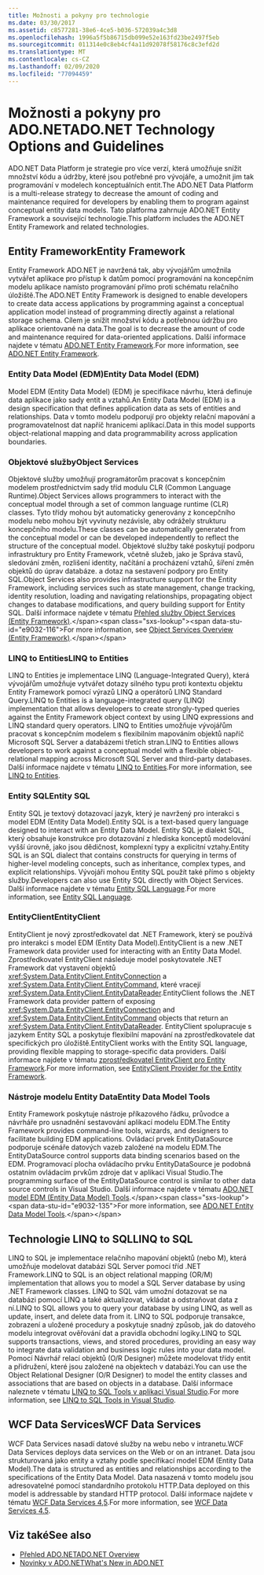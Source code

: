 ```yaml
---
title: Možnosti a pokyny pro technologie
ms.date: 03/30/2017
ms.assetid: c8577281-38e6-4ce5-b036-572039a4c3d8
ms.openlocfilehash: 1996a5f5b86715db099e52e163fd23be2497f5eb
ms.sourcegitcommit: 011314e0c8eb4cf4a11d92078f58176c8c3efd2d
ms.translationtype: MT
ms.contentlocale: cs-CZ
ms.lasthandoff: 02/09/2020
ms.locfileid: "77094459"
---
```

# <a name="adonet-technology-options-and-guidelines"></a><span data-ttu-id="e9032-102">Možnosti a pokyny pro ADO.NET</span><span class="sxs-lookup"><span data-stu-id="e9032-102">ADO.NET Technology Options and Guidelines</span></span>

<span data-ttu-id="e9032-103">ADO.NET Data Platform je strategie pro více verzí, která umožňuje snížit množství kódu a údržby, které jsou potřebné pro vývojáře, a umožnit jim tak programování v modelech konceptuálních entit.</span><span class="sxs-lookup"><span data-stu-id="e9032-103">The ADO.NET Data Platform is a multi-release strategy to decrease the amount of coding and maintenance required for developers by enabling them to program against conceptual entity data models.</span></span> <span data-ttu-id="e9032-104">Tato platforma zahrnuje ADO.NET Entity Framework a související technologie.</span><span class="sxs-lookup"><span data-stu-id="e9032-104">This platform includes the ADO.NET Entity Framework and related technologies.</span></span>  
  
## <a name="entity-framework"></a><span data-ttu-id="e9032-105">Entity Framework</span><span class="sxs-lookup"><span data-stu-id="e9032-105">Entity Framework</span></span>  
 <span data-ttu-id="e9032-106">Entity Framework ADO.NET je navržená tak, aby vývojářům umožnila vytvářet aplikace pro přístup k datům pomocí programování na koncepčním modelu aplikace namísto programování přímo proti schématu relačního úložiště.</span><span class="sxs-lookup"><span data-stu-id="e9032-106">The ADO.NET Entity Framework is designed to enable developers to create data access applications by programming against a conceptual application model instead of programming directly against a relational storage schema.</span></span> <span data-ttu-id="e9032-107">Cílem je snížit množství kódu a potřebnou údržbu pro aplikace orientované na data.</span><span class="sxs-lookup"><span data-stu-id="e9032-107">The goal is to decrease the amount of code and maintenance required for data-oriented applications.</span></span> <span data-ttu-id="e9032-108">Další informace najdete v tématu [ADO.NET Entity Framework](./ef/index.md).</span><span class="sxs-lookup"><span data-stu-id="e9032-108">For more information, see [ADO.NET Entity Framework](./ef/index.md).</span></span>  
  
### <a name="entity-data-model-edm"></a><span data-ttu-id="e9032-109">Entity Data Model (EDM)</span><span class="sxs-lookup"><span data-stu-id="e9032-109">Entity Data Model (EDM)</span></span>  
 <span data-ttu-id="e9032-110">Model EDM (Entity Data Model) (EDM) je specifikace návrhu, která definuje data aplikace jako sady entit a vztahů.</span><span class="sxs-lookup"><span data-stu-id="e9032-110">An Entity Data Model (EDM) is a design specification that defines application data as sets of entities and relationships.</span></span> <span data-ttu-id="e9032-111">Data v tomto modelu podporují pro objekty relační mapování a programovatelnost dat napříč hranicemi aplikací.</span><span class="sxs-lookup"><span data-stu-id="e9032-111">Data in this model supports object-relational mapping and data programmability across application boundaries.</span></span>  
  
### <a name="object-services"></a><span data-ttu-id="e9032-112">Objektové služby</span><span class="sxs-lookup"><span data-stu-id="e9032-112">Object Services</span></span>  
 <span data-ttu-id="e9032-113">Objektové služby umožňují programátorům pracovat s koncepčním modelem prostřednictvím sady tříd modulu CLR (Common Language Runtime).</span><span class="sxs-lookup"><span data-stu-id="e9032-113">Object Services allows programmers to interact with the conceptual model through a set of common language runtime (CLR) classes.</span></span> <span data-ttu-id="e9032-114">Tyto třídy mohou být automaticky generovány z koncepčního modelu nebo mohou být vyvinuty nezávisle, aby odrážely strukturu koncepčního modelu.</span><span class="sxs-lookup"><span data-stu-id="e9032-114">These classes can be automatically generated from the conceptual model or can be developed independently to reflect the structure of the conceptual model.</span></span> <span data-ttu-id="e9032-115">Objektové služby také poskytují podporu infrastruktury pro Entity Framework, včetně služeb, jako je Správa stavů, sledování změn, rozlišení identity, načítání a procházení vztahů, šíření změn objektů do úprav databáze. a dotaz na sestavení podpory pro Entity SQL.</span><span class="sxs-lookup"><span data-stu-id="e9032-115">Object Services also provides infrastructure support for the Entity Framework, including services such as state management, change tracking, identity resolution, loading and navigating relationships, propagating object changes to database modifications, and query building support for Entity SQL.</span></span> <span data-ttu-id="e9032-116">Další informace najdete v tématu [Přehled služby Object Services (Entity Framework)](https://docs.microsoft.com/previous-versions/bb386871(v=vs.100)).</span><span class="sxs-lookup"><span data-stu-id="e9032-116">For more information, see [Object Services Overview (Entity Framework)](https://docs.microsoft.com/previous-versions/bb386871(v=vs.100)).</span></span>  
  
### <a name="linq-to-entities"></a><span data-ttu-id="e9032-117">LINQ to Entities</span><span class="sxs-lookup"><span data-stu-id="e9032-117">LINQ to Entities</span></span>  
 <span data-ttu-id="e9032-118">LINQ to Entities je implementace LINQ (Language-Integrated Query), která vývojářům umožňuje vytvářet dotazy silného typu proti kontextu objektu Entity Framework pomocí výrazů LINQ a operátorů LINQ Standard Query.</span><span class="sxs-lookup"><span data-stu-id="e9032-118">LINQ to Entities is a language-integrated query (LINQ) implementation that allows developers to create strongly-typed queries against the Entity Framework object context by using LINQ expressions and LINQ standard query operators.</span></span> <span data-ttu-id="e9032-119">LINQ to Entities umožňuje vývojářům pracovat s koncepčním modelem s flexibilním mapováním objektů napříč Microsoft SQL Server a databázemi třetích stran.</span><span class="sxs-lookup"><span data-stu-id="e9032-119">LINQ to Entities allows developers to work against a conceptual model with a flexible object-relational mapping across Microsoft SQL Server and third-party databases.</span></span> <span data-ttu-id="e9032-120">Další informace najdete v tématu [LINQ to Entities](./ef/language-reference/linq-to-entities.md).</span><span class="sxs-lookup"><span data-stu-id="e9032-120">For more information, see [LINQ to Entities](./ef/language-reference/linq-to-entities.md).</span></span>  
  
### <a name="entity-sql"></a><span data-ttu-id="e9032-121">Entity SQL</span><span class="sxs-lookup"><span data-stu-id="e9032-121">Entity SQL</span></span>  
 <span data-ttu-id="e9032-122">Entity SQL je textový dotazovací jazyk, který je navržený pro interakci s model EDM (Entity Data Model).</span><span class="sxs-lookup"><span data-stu-id="e9032-122">Entity SQL is a text-based query language designed to interact with an Entity Data Model.</span></span> <span data-ttu-id="e9032-123">Entity SQL je dialekt SQL, který obsahuje konstrukce pro dotazování z hlediska konceptů modelování vyšší úrovně, jako jsou dědičnost, komplexní typy a explicitní vztahy.</span><span class="sxs-lookup"><span data-stu-id="e9032-123">Entity SQL is an SQL dialect that contains constructs for querying in terms of higher-level modeling concepts, such as inheritance, complex types, and explicit relationships.</span></span> <span data-ttu-id="e9032-124">Vývojáři mohou Entity SQL použít také přímo s objekty služby.</span><span class="sxs-lookup"><span data-stu-id="e9032-124">Developers can also use Entity SQL directly with Object Services.</span></span> <span data-ttu-id="e9032-125">Další informace najdete v tématu [Entity SQL Language](./ef/language-reference/entity-sql-language.md).</span><span class="sxs-lookup"><span data-stu-id="e9032-125">For more information, see [Entity SQL Language](./ef/language-reference/entity-sql-language.md).</span></span>  
  
### <a name="entityclient"></a><span data-ttu-id="e9032-126">EntityClient</span><span class="sxs-lookup"><span data-stu-id="e9032-126">EntityClient</span></span>  
 <span data-ttu-id="e9032-127">EntityClient je nový zprostředkovatel dat .NET Framework, který se používá pro interakci s model EDM (Entity Data Model).</span><span class="sxs-lookup"><span data-stu-id="e9032-127">EntityClient is a new .NET Framework data provider used for interacting with an Entity Data Model.</span></span> <span data-ttu-id="e9032-128">Zprostředkovatel EntityClient následuje model poskytovatele .NET Framework dat vystavení objektů <xref:System.Data.EntityClient.EntityConnection> a <xref:System.Data.EntityClient.EntityCommand>, které vracejí <xref:System.Data.EntityClient.EntityDataReader>.</span><span class="sxs-lookup"><span data-stu-id="e9032-128">EntityClient follows the .NET Framework data provider pattern of exposing <xref:System.Data.EntityClient.EntityConnection> and <xref:System.Data.EntityClient.EntityCommand> objects that return an <xref:System.Data.EntityClient.EntityDataReader>.</span></span> <span data-ttu-id="e9032-129">EntityClient spolupracuje s jazykem Entity SQL a poskytuje flexibilní mapování na zprostředkovatele dat specifických pro úložiště.</span><span class="sxs-lookup"><span data-stu-id="e9032-129">EntityClient works with the Entity SQL language, providing flexible mapping to storage-specific data providers.</span></span> <span data-ttu-id="e9032-130">Další informace najdete v tématu [zprostředkovatel EntityClient pro Entity Framework](./ef/entityclient-provider-for-the-entity-framework.md).</span><span class="sxs-lookup"><span data-stu-id="e9032-130">For more information, see [EntityClient Provider for the Entity Framework](./ef/entityclient-provider-for-the-entity-framework.md).</span></span>  
  
### <a name="entity-data-model-tools"></a><span data-ttu-id="e9032-131">Nástroje modelu Entity Data</span><span class="sxs-lookup"><span data-stu-id="e9032-131">Entity Data Model Tools</span></span>  
 <span data-ttu-id="e9032-132">Entity Framework poskytuje nástroje příkazového řádku, průvodce a návrháře pro usnadnění sestavování aplikací modelu EDM.</span><span class="sxs-lookup"><span data-stu-id="e9032-132">The Entity Framework provides command-line tools, wizards, and designers to facilitate building EDM applications.</span></span> <span data-ttu-id="e9032-133">Ovládací prvek EntityDataSource podporuje scénáře datových vazeb založené na modelu EDM.</span><span class="sxs-lookup"><span data-stu-id="e9032-133">The EntityDataSource control supports data binding scenarios based on the EDM.</span></span> <span data-ttu-id="e9032-134">Programovací plocha ovládacího prvku EntityDataSource je podobná ostatním ovládacím prvkům zdroje dat v aplikaci Visual Studio.</span><span class="sxs-lookup"><span data-stu-id="e9032-134">The programming surface of the EntityDataSource control is similar to other data source controls in Visual Studio.</span></span> <span data-ttu-id="e9032-135">Další informace najdete v tématu [ADO.NET model EDM (Entity Data Model) Tools](https://docs.microsoft.com/previous-versions/dotnet/netframework-4.0/bb399249(v=vs.100)).</span><span class="sxs-lookup"><span data-stu-id="e9032-135">For more information, see [ADO.NET Entity Data Model Tools](https://docs.microsoft.com/previous-versions/dotnet/netframework-4.0/bb399249(v=vs.100)).</span></span>  
  
## <a name="linq-to-sql"></a><span data-ttu-id="e9032-136">Technologie LINQ to SQL</span><span class="sxs-lookup"><span data-stu-id="e9032-136">LINQ to SQL</span></span>  
 <span data-ttu-id="e9032-137">LINQ to SQL je implementace relačního mapování objektů (nebo M), která umožňuje modelovat databázi SQL Server pomocí tříd .NET Framework.</span><span class="sxs-lookup"><span data-stu-id="e9032-137">LINQ to SQL is an object relational mapping (OR/M) implementation that allows you to model a SQL Server database by using .NET Framework classes.</span></span> <span data-ttu-id="e9032-138">LINQ to SQL vám umožní dotazovat se na databázi pomocí LINQ a také aktualizovat, vkládat a odstraňovat data z ní.</span><span class="sxs-lookup"><span data-stu-id="e9032-138">LINQ to SQL allows you to query your database by using LINQ, as well as update, insert, and delete data from it.</span></span> <span data-ttu-id="e9032-139">LINQ to SQL podporuje transakce, zobrazení a uložené procedury a poskytuje snadný způsob, jak do datového modelu integrovat ověřování dat a pravidla obchodní logiky.</span><span class="sxs-lookup"><span data-stu-id="e9032-139">LINQ to SQL supports transactions, views, and stored procedures, providing an easy way to integrate data validation and business logic rules into your data model.</span></span> <span data-ttu-id="e9032-140">Pomocí Návrhář relací objektů (O/R Designer) můžete modelovat třídy entit a přidružení, které jsou založené na objektech v databázi.</span><span class="sxs-lookup"><span data-stu-id="e9032-140">You can use the Object Relational Designer (O/R Designer) to model the entity classes and associations that are based on objects in a database.</span></span> <span data-ttu-id="e9032-141">Další informace naleznete v tématu [LINQ to SQL Tools v aplikaci Visual Studio](/visualstudio/data-tools/linq-to-sql-tools-in-visual-studio2).</span><span class="sxs-lookup"><span data-stu-id="e9032-141">For more information, see [LINQ to SQL Tools in Visual Studio](/visualstudio/data-tools/linq-to-sql-tools-in-visual-studio2).</span></span>  
  
## <a name="wcf-data-services"></a><span data-ttu-id="e9032-142">WCF Data Services</span><span class="sxs-lookup"><span data-stu-id="e9032-142">WCF Data Services</span></span>  
 <span data-ttu-id="e9032-143">WCF Data Services nasadí datové služby na webu nebo v intranetu.</span><span class="sxs-lookup"><span data-stu-id="e9032-143">WCF Data Services deploys data services on the Web or on an intranet.</span></span> <span data-ttu-id="e9032-144">Data jsou strukturovaná jako entity a vztahy podle specifikací model EDM (Entity Data Model).</span><span class="sxs-lookup"><span data-stu-id="e9032-144">The data is structured as entities and relationships according to the specifications of the Entity Data Model.</span></span> <span data-ttu-id="e9032-145">Data nasazená v tomto modelu jsou adresovatelné pomocí standardního protokolu HTTP.</span><span class="sxs-lookup"><span data-stu-id="e9032-145">Data deployed on this model is addressable by standard HTTP protocol.</span></span> <span data-ttu-id="e9032-146">Další informace najdete v tématu [WCF Data Services 4,5](../wcf/index.md).</span><span class="sxs-lookup"><span data-stu-id="e9032-146">For more information, see [WCF Data Services 4.5](../wcf/index.md).</span></span>  
  
## <a name="see-also"></a><span data-ttu-id="e9032-147">Viz také</span><span class="sxs-lookup"><span data-stu-id="e9032-147">See also</span></span>

- [<span data-ttu-id="e9032-148">Přehled ADO.NET</span><span class="sxs-lookup"><span data-stu-id="e9032-148">ADO.NET Overview</span></span>](ado-net-overview.md)
- [<span data-ttu-id="e9032-149">Novinky v ADO.NET</span><span class="sxs-lookup"><span data-stu-id="e9032-149">What's New in ADO.NET</span></span>](whats-new.md)

